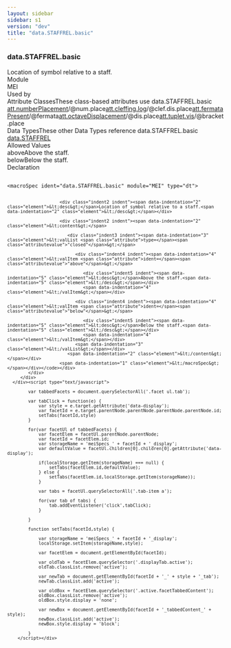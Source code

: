 ```yaml
---
layout: sidebar
sidebar: s1
version: "dev"
title: "data.STAFFREL.basic"
---
```

<div class="specPage">
   <div class="datatypeSpec">
      <h3 id="data.STAFFREL.basic">data.STAFFREL.basic</h3>
      <div class="specs">
         <div class="desc">Location of symbol relative to a staff.</div>
         <div class="facet module">
            <div class="label">Module</div>
            <div class="statement text">MEI</div>
         </div>
         <div class="facet usedBy" id="usedBy">
            <div class="label">Used by</div>
            <div class="statement list">
               <div class="classBox dtBox" title="Attribute Classes">
                  <div class="classHeading"><label class="classLabel">Attribute Classes</label><span class="classDesc">These class-based attributes use data.STAFFREL.basic</span></div>
                  <div class="classContent"><span class="ident attclass" data-ident="att.numberPlacement" data-module="MEI.cmn"><a class="classLink" title="Attributes that record the placement and visibility of numbers that accompany a bowed tremolo or tuplet." href="{{ site.baseurl }}/{{ page.version }}/attribute-classes/att.numberplacement.html">att.numberPlacement</a>/<span title="States where the tuplet number will be placed in relation to the note heads.">@num.place</span></span><span class="ident attclass" data-ident="att.cleffing.log" data-module="MEI.shared"><a class="classLink" title="Used by staffDef and scoreDef to provide default values for attributes in the logical domain related to clefs." href="{{ site.baseurl }}/{{ page.version }}/attribute-classes/att.cleffing.log.html">att.cleffing.log</a>/<span title="Records the direction of octave displacement to be applied to the clef.">@clef.dis.place</span></span><span class="ident attclass" data-ident="att.fermataPresent" data-module="MEI.shared"><a class="classLink" title="Attributes indicating the attachment of a fermata to the feature." href="{{ site.baseurl }}/{{ page.version }}/attribute-classes/att.fermatapresent.html">att.fermataPresent</a>/<span title="Indicates the attachment of a fermata to this element. If visual information about the fermata needs to be recorded, then a fermata element should be employed instead.">@fermata</span></span><span class="ident attclass" data-ident="att.octaveDisplacement" data-module="MEI.shared"><a class="classLink" title="Attributes describing the amount and direction of octave displacement." href="{{ site.baseurl }}/{{ page.version }}/attribute-classes/att.octavedisplacement.html">att.octaveDisplacement</a>/<span title="Records the direction of octave displacement.">@dis.place</span></span><span class="ident attclass" data-ident="att.tuplet.vis" data-module="MEI.visual"><a class="classLink" title="Visual domain attributes." href="{{ site.baseurl }}/{{ page.version }}/attribute-classes/att.tuplet.vis.html">att.tuplet.vis</a>/<span title="Used to state where a tuplet bracket will be placed in relation to the note heads.">@bracket.place</span></span></div>
               </div>
               <div class="classBox dtBox" title="Data Types">
                  <div class="classHeading"><label class="classLabel">Data Types</label><span class="classDesc">These other Data Types reference data.STAFFREL.basic</span></div>
                  <div class="classContent"><span class="ident datatype" data-ident="data.STAFFREL" data-module="MEI" title="Location of musical material relative to a staff."><a class="classLink" href="{{ site.baseurl }}/{{ page.version }}/data-types/data.staffrel.html">data.STAFFREL</a></span></div>
               </div>
            </div>
         </div>
         <div class="facet allowedValues" id="allowedValues">
            <div class="label">Allowed Values</div>
            <div class="statement list">
               <div class="dataValueBox" id="above"><span class="dataValue ident">above</span><span class="dataValue desc">Above the staff.</span></div>
               <div class="dataValueBox" id="below"><span class="dataValue ident">below</span><span class="dataValue desc">Below the staff.</span></div>
            </div>
         </div>
         <div class="facet declaration">
            <div class="label">Declaration</div>
            <div class="statement declaration">
               <div class="code" xml:space="preserve" data-lang="ODD"><code>
                     <div class="indent1 indent"><span data-indentation="1" class="element">&lt;macroSpec <span class="attribute">ident=</span><span class="attributevalue">"data.STAFFREL.basic"</span> <span class="attribute">module=</span><span class="attributevalue">"MEI"</span> <span class="attribute">type=</span><span class="attributevalue">"dt"</span>&gt;</span>
                        
                        <div class="indent2 indent"><span data-indentation="2" class="element">&lt;desc&gt;</span>Location of symbol relative to a staff.<span data-indentation="2" class="element">&lt;/desc&gt;</span></div>
                        
                        <div class="indent2 indent"><span data-indentation="2" class="element">&lt;content&gt;</span>
                           
                           <div class="indent3 indent"><span data-indentation="3" class="element">&lt;valList <span class="attribute">type=</span><span class="attributevalue">"closed"</span>&gt;</span>
                              
                              <div class="indent4 indent"><span data-indentation="4" class="element">&lt;valItem <span class="attribute">ident=</span><span class="attributevalue">"above"</span>&gt;</span>
                                 
                                 <div class="indent5 indent"><span data-indentation="5" class="element">&lt;desc&gt;</span>Above the staff.<span data-indentation="5" class="element">&lt;/desc&gt;</span></div>
                                 <span data-indentation="4" class="element">&lt;/valItem&gt;</span></div>
                              
                              <div class="indent4 indent"><span data-indentation="4" class="element">&lt;valItem <span class="attribute">ident=</span><span class="attributevalue">"below"</span>&gt;</span>
                                 
                                 <div class="indent5 indent"><span data-indentation="5" class="element">&lt;desc&gt;</span>Below the staff.<span data-indentation="5" class="element">&lt;/desc&gt;</span></div>
                                 <span data-indentation="4" class="element">&lt;/valItem&gt;</span></div>
                              <span data-indentation="3" class="element">&lt;/valList&gt;</span></div>
                           <span data-indentation="2" class="element">&lt;/content&gt;</span></div>
                        <span data-indentation="1" class="element">&lt;/macroSpec&gt;</span></div></code></div>
            </div>
         </div>
      </div><script type="text/javascript">
            
            var tabbedFacets = document.querySelectorAll('.facet ul.tab');
            
            var tabClick = function(e) {
                var style = e.target.getAttribute('data-display');
                var facetId = e.target.parentNode.parentNode.parentNode.parentNode.id;
                setTabs(facetId,style)
            }
            
            for(var facetUl of tabbedFacets) {
                var facetElem = facetUl.parentNode.parentNode;
                var facetId = facetElem.id;
                var storageName = 'meiSpecs_' + facetId + '_display';
                var defaultValue = facetUl.children[0].children[0].getAttribute('data-display');
                
                if(localStorage.getItem(storageName) === null) {
                    setTabs(facetElem.id,defaultValue);
                } else {
                    setTabs(facetElem.id,localStorage.getItem(storageName));
                }
                
                var tabs = facetUl.querySelectorAll('.tab-item a');
                
                for(var tab of tabs) {
                    tab.addEventListener('click',tabClick);
                }
                
            }
            
            function setTabs(facetId,style) {
                
                var storageName = 'meiSpecs_' + facetId + '_display';
                localStorage.setItem(storageName,style);
                
                var facetElem = document.getElementById(facetId);
                
                var oldTab = facetElem.querySelector('.displayTab.active');
                oldTab.classList.remove('active');
                
                var newTab = document.getElementById(facetId + '_' + style + '_tab');
                newTab.classList.add('active');
                
                var oldBox = facetElem.querySelector('.active.facetTabbedContent');
                oldBox.classList.remove('active');
                oldBox.style.display = 'none';
                
                var newBox = document.getElementById(facetId + '_tabbedContent_' + style);
                newBox.classList.add('active');
                newBox.style.display = 'block';
                
            }
        </script></div>
</div>